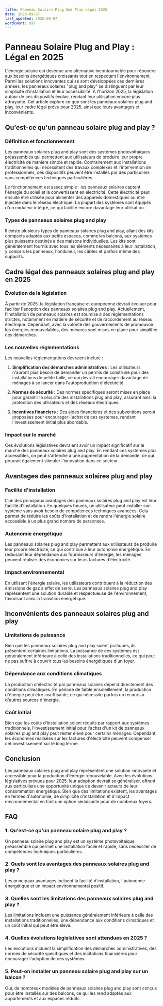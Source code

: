 ```yaml
---
title: Panneau Solaire Plug And Play Legal 2025
date: 2025-09-07
last_updated: 2025-09-07
wordcount: 997
---
```


# Panneau Solaire Plug and Play : Légal en 2025

L'énergie solaire est devenue une alternative incontournable pour répondre aux besoins énergétiques croissants tout en respectant l'environnement. Parmi les solutions innovantes qui se sont développées ces dernières années, les panneaux solaires "plug and play" se distinguent par leur simplicité d'installation et leur accessibilité. À l'horizon 2025, la législation autour de ces dispositifs évolue, rendant leur utilisation encore plus attrayante. Cet article explore ce que sont les panneaux solaires plug and play, leur cadre légal prévu pour 2025, ainsi que leurs avantages et inconvénients.

## Qu'est-ce qu'un panneau solaire plug and play ?

### Définition et fonctionnement

Les panneaux solaires plug and play sont des systèmes photovoltaïques préassemblés qui permettent aux utilisateurs de produire leur propre électricité de manière simple et rapide. Contrairement aux installations traditionnelles qui nécessitent des travaux complexes et l'intervention de professionnels, ces dispositifs peuvent être installés par des particuliers sans compétences techniques particulières.

Le fonctionnement est assez simple : les panneaux solaires captent l'énergie du soleil et la convertissent en électricité. Cette électricité peut ensuite être utilisée pour alimenter des appareils domestiques ou être injectée dans le réseau électrique. La plupart des systèmes sont équipés d'un onduleur intégré, ce qui facilite encore davantage leur utilisation.

### Types de panneaux solaires plug and play

Il existe plusieurs types de panneaux solaires plug and play, allant des kits compacts adaptés aux petits espaces, comme les balcons, aux systèmes plus puissants destinés à des maisons individuelles. Les kits sont généralement fournis avec tous les éléments nécessaires à leur installation, y compris les panneaux, l'onduleur, les câbles et parfois même des supports.

## Cadre légal des panneaux solaires plug and play en 2025

### Évolution de la législation

À partir de 2025, la législation française et européenne devrait évoluer pour faciliter l'adoption des panneaux solaires plug and play. Actuellement, l'installation de panneaux solaires est soumise à des réglementations strictes, notamment en matière de sécurité et de raccordement au réseau électrique. Cependant, avec la volonté des gouvernements de promouvoir les énergies renouvelables, des mesures sont mises en place pour simplifier ces démarches.

### Les nouvelles réglementations

Les nouvelles réglementations devraient inclure :

1. **Simplification des démarches administratives** : Les utilisateurs n'auront plus besoin de demander un permis de construire pour des installations de petite taille, ce qui devrait encourager davantage de ménages à se lancer dans l'autoproduction d'électricité.

2. **Normes de sécurité** : Des normes spécifiques seront mises en place pour garantir la sécurité des installations plug and play, assurant ainsi la protection des utilisateurs et des réseaux électriques.

3. **Incentives financiers** : Des aides financières et des subventions seront proposées pour encourager l'achat de ces systèmes, rendant l'investissement initial plus abordable.

### Impact sur le marché

Ces évolutions législatives devraient avoir un impact significatif sur le marché des panneaux solaires plug and play. En rendant ces systèmes plus accessibles, on peut s'attendre à une augmentation de la demande, ce qui pourrait également stimuler l'innovation dans ce secteur.

## Avantages des panneaux solaires plug and play

### Facilité d'installation

L'un des principaux avantages des panneaux solaires plug and play est leur facilité d'installation. En quelques heures, un utilisateur peut installer son système sans avoir besoin de compétences techniques avancées. Cela permet de réduire les coûts d'installation et de rendre l'énergie solaire accessible à un plus grand nombre de personnes.

### Autonomie énergétique

Les panneaux solaires plug and play permettent aux utilisateurs de produire leur propre électricité, ce qui contribue à leur autonomie énergétique. En réduisant leur dépendance aux fournisseurs d'énergie, les ménages peuvent réaliser des économies sur leurs factures d'électricité.

### Impact environnemental

En utilisant l'énergie solaire, les utilisateurs contribuent à la réduction des émissions de gaz à effet de serre. Les panneaux solaires plug and play représentent une solution durable et respectueuse de l'environnement, favorisant ainsi la transition énergétique.

## Inconvénients des panneaux solaires plug and play

### Limitations de puissance

Bien que les panneaux solaires plug and play soient pratiques, ils présentent certaines limitations. La puissance de ces systèmes est généralement inférieure à celle des installations traditionnelles, ce qui peut ne pas suffire à couvrir tous les besoins énergétiques d'un foyer.

### Dépendance aux conditions climatiques

La production d'électricité par panneaux solaires dépend directement des conditions climatiques. En période de faible ensoleillement, la production d'énergie peut être insuffisante, ce qui nécessite parfois un recours à d'autres sources d'énergie.

### Coût initial

Bien que les coûts d'installation soient réduits par rapport aux systèmes traditionnels, l'investissement initial pour l'achat d'un kit de panneaux solaires plug and play peut rester élevé pour certains ménages. Cependant, les économies réalisées sur les factures d'électricité peuvent compenser cet investissement sur le long terme.

## Conclusion

Les panneaux solaires plug and play représentent une solution innovante et accessible pour la production d'énergie renouvelable. Avec les évolutions législatives prévues pour 2025, leur adoption devrait se généraliser, offrant aux particuliers une opportunité unique de devenir acteurs de leur consommation énergétique. Bien que des limitations existent, les avantages en termes d'autonomie, de simplicité d'installation et d'impact environnemental en font une option séduisante pour de nombreux foyers.

## FAQ

### 1. Qu'est-ce qu'un panneau solaire plug and play ?

Un panneau solaire plug and play est un système photovoltaïque préassemblé qui permet une installation facile et rapide, sans nécessiter de compétences techniques particulières.

### 2. Quels sont les avantages des panneaux solaires plug and play ?

Les principaux avantages incluent la facilité d'installation, l'autonomie énergétique et un impact environnemental positif.

### 3. Quelles sont les limitations des panneaux solaires plug and play ?

Les limitations incluent une puissance généralement inférieure à celle des installations traditionnelles, une dépendance aux conditions climatiques et un coût initial qui peut être élevé.

### 4. Quelles évolutions législatives sont attendues en 2025 ?

Les évolutions incluent la simplification des démarches administratives, des normes de sécurité spécifiques et des incitations financières pour encourager l'adoption de ces systèmes.

### 5. Peut-on installer un panneau solaire plug and play sur un balcon ?

Oui, de nombreux modèles de panneaux solaires plug and play sont conçus pour être installés sur des balcons, ce qui les rend adaptés aux appartements et aux espaces réduits.